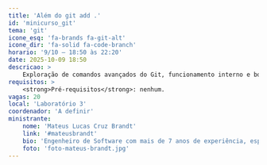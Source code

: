 ```yaml
---
title: 'Além do git add .'
id: 'minicurso_git'
tema: 'git'
icone_esq: 'fa-brands fa-git-alt'
icone_dir: 'fa-solid fa-code-branch'
horario: '9/10 – 18:50 às 22:20'
date: 2025-10-09 18:50
descricao: >
    Exploração de comandos avançados do Git, funcionamento interno e boas práticas com GitHub e GitFlow para controle de versão em projetos reais.
requisitos: >
    <strong>Pré-requisitos</strong>: nenhum.
vagas: 20
local: 'Laboratório 3'
coordenador: 'A definir'
ministrante:
    nome: 'Mateus Lucas Cruz Brandt'
    link: '#mateusbrandt'
    bio: 'Engenheiro de Software com mais de 7 anos de experiência, especializado em performance e boas práticas.'
    foto: 'foto-mateus-brandt.jpg'
---
```

